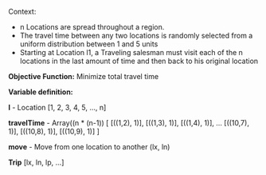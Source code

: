 Context:
* n Locations are spread throughout a region. 
* The travel time between any two locations is randomly selected from a uniform distribution between 1 and 5 units
* Starting at Location l1, a Traveling salesman must visit each of the n locations in the last amount of time and then back to his original location

**Objective Function:** Minimize total travel time

**Variable definition:**

**l** - Location
  [1, 2, 3, 4, 5, ..., n]
  
**travelTime** - Array((n * (n-1))
  [
    [((1,2), 1)],
    [((1,3), 1)],
    [((1,4), 1)],
    ...
    [((10,7), 1)],
    [((10,8), 1)],
    [((10,9), 1)]
  ]
  
**move** - Move from one location to another
  (lx, ln)
  
**Trip**
  [lx, ln, lp, ...]
  

    


